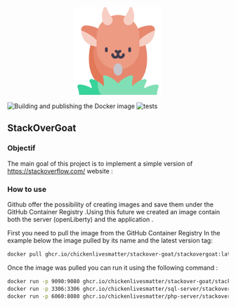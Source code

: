 

<p align="center">
  <img width="200" height="200" src=src/main/webapp/assets/img/goat.png>
</p> 



![Building and publishing the Docker image](https://github.com/AMTeam-Heig/Project_01/workflows/Building%20and%20publishing%20the%20Docker%20image/badge.svg) ![tests](https://github.com/AMTeam-Heig/Project_01/workflows/tests/badge.svg)
## StackOverGoat 
### Objectif
The main goal of this project is to implement a simple version of https://stackoverflow.com/ website :
### How to use 

Github offer the possibility of creating images and save them under the GitHub Container Registry .Using this future we created an image contain both the server (openLiberty) and the application .

First you need to pull the image from the GitHub Container Registry
In the example below the image pulled by its name and the latest version tag:

```bash
docker pull ghcr.io/chickenlivesmatter/stackover-goat/stackovergoat:latest
```
 Once the image was pulled you can run it using the following command :
 
 ```bash
 docker run -p 9090:9080 ghcr.io/chickenlivesmatter/stackover-goat/stackovergoat
 docker run -p 3306:3306 ghcr.io/chickenlivesmatter/sql-server/stackovergoat:latest
 docker run -p 6060:8080 ghcr.io/chickenlivesmatter/php-server/stackovergoat:latest
 ```

